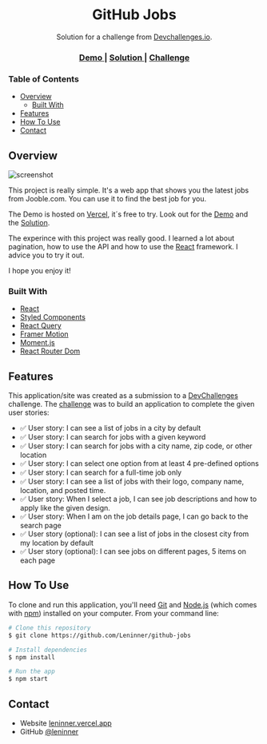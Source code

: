 <!-- Please update value in the {}  -->

<h1 align="center">GitHub Jobs</h1>

<div align="center">
   Solution for a challenge from  <a href="http://devchallenges.io" target="_blank">Devchallenges.io</a>.
</div>

<div align="center">
  <h3>
    <a href="https://github-jobs-tech.vercel.app/">
      Demo
    </a>
    <span> | </span>
    <a href="https://github-jobs-tech.vercel.app/">
      Solution
    </a>
    <span> | </span>
    <a href="https://devchallenges.io/challenges/TtUjDt19eIHxNQ4n5jps">
      Challenge
    </a>
  </h3>
</div>

<!-- TABLE OF CONTENTS -->

<h3>Table of Contents</h3>

- [Overview](#overview)
  - [Built With](#built-with)
- [Features](#features)
- [How To Use](#how-to-use)
- [Contact](#contact)

<!-- OVERVIEW -->

## Overview

![screenshot](https://user-images.githubusercontent.com/16707738/92399059-5716eb00-f132-11ea-8b14-bcacdc8ec97b.png)

This project is really simple. It's a web app that shows you the latest jobs from Jooble.com. You can use it to find the best job for you.

The Demo is hosted on [Vercel](https://vercel.com/), it´s free to try. Look out for the [Demo](https://github-jobs-tech.vercel.app/) and the [Solution](https://github-jobs-tech.vercel.app/).

The experince with this project was really good. I learned a lot about pagination, how to use the API and how to use the [React](https://reactjs.org/) framework. I advice you to try it out.

I hope you enjoy it!

### Built With

<!-- This section should list any major frameworks that you built your project using. Here are a few examples.-->

- [React](https://reactjs.org/)
- [Styled Components](https://styled-components.com/)
- [React Query](https://react-query.tanstack.com/)
- [Framer Motion](https://www.framer.com/motion/)
- [Moment.js](https://momentjs.com/)
- [React Router Dom](https://reactrouter.com/)

## Features

<!-- List the features of your application or follow the template. Don't share the figma file here :) -->

This application/site was created as a submission to a [DevChallenges](https://devchallenges.io/challenges) challenge. The [challenge](https://devchallenges.io/challenges/TtUjDt19eIHxNQ4n5jps) was to build an application to complete the given user stories:

- ✅ User story: I can see a list of jobs in a city by default
- ✅ User story: I can search for jobs with a given keyword
- ✅ User story: I can search for jobs with a city name, zip code, or other location
- ✅ User story: I can select one option from at least 4 pre-defined options
- ✅ User story: I can search for a full-time job only
- ✅ User story: I can see a list of jobs with their logo, company name, location, and posted time.
- ✅ User story: When I select a job, I can see job descriptions and how to apply like the given design.
- ✅ User story: When I am on the job details page, I can go back to the search page
- ✅ User story (optional): I can see a list of jobs in the closest city from my location by default
- ✅ User story (optional): I can see jobs on different pages, 5 items on each page

## How To Use

<!-- Example: -->

To clone and run this application, you'll need [Git](https://git-scm.com) and [Node.js](https://nodejs.org/en/download/) (which comes with [npm](http://npmjs.com)) installed on your computer. From your command line:

```bash
# Clone this repository
$ git clone https://github.com/Leninner/github-jobs

# Install dependencies
$ npm install

# Run the app
$ npm start
```

## Contact

- Website [leninner.vercel.app](<[https://{your-web-site-link}](https://leninner.vercel.app/)>)
- GitHub [@leninner](https://github.com/Leninner)
